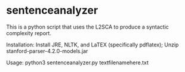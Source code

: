 # sentenceanalyzer
This is a python script that uses the L2SCA to produce a syntactic complexity report.

Installation:
Install JRE, NLTK, and LaTEX (specifically pdflatex);
Unzip stanford-parser-4.2.0-models.jar

Usage:
python3 sentenceanalyzer.py textfilenamehere.txt
